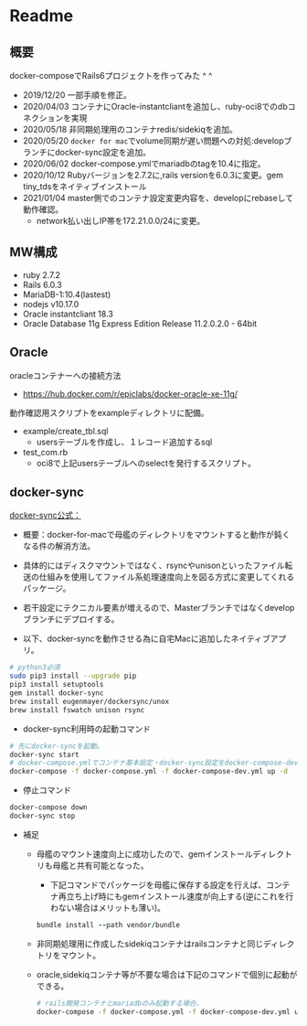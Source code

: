 # Readme

## 概要

docker-composeでRails6プロジェクトを作ってみた ^ ^

- 2019/12/20 一部手順を修正。
- 2020/04/03 コンテナにOracle-instantcliantを追加し、ruby-oci8でのdbコネクションを実現
- 2020/05/18 非同期処理用のコンテナredis/sidekiqを追加。
- 2020/05/20 `docker for mac`でvolume同期が遅い問題への対処:developブランチにdocker-sync設定を追加。
- 2020/06/02 docker-compose.ymlでmariadbのtagを10.4に指定。
- 2020/10/12 Rubyバージョンを2.7.2に,rails versionを6.0.3に変更。gem tiny_tdsをネイティブインストール
- 2021/01/04 master側でのコンテナ設定変更内容を、developにrebaseして動作確認。
  - network払い出しIP帯を172.21.0.0/24に変更。


## MW構成

- ruby 2.7.2
- Rails 6.0.3
- MariaDB-1:10.4(lastest)
- nodejs v10.17.0
- Oracle instantcliant 18.3
- Oracle Database 11g Express Edition Release 11.2.0.2.0 - 64bit

## Oracle

oracleコンテナーへの接続方法
- https://hub.docker.com/r/epiclabs/docker-oracle-xe-11g/

動作確認用スクリプトをexampleディレクトリに配備。
- example/create_tbl.sql
  - usersテーブルを作成し、１レコード追加するsql
- test_com.rb
  - oci8で上記usersテーブルへのselectを発行するスクリプト。

## docker-sync

[docker-sync公式：](https://github.com/EugenMayer/docker-sync/blob/master/README.md)
- 概要：docker-for-macで母艦のディレクトリをマウントすると動作が鈍くなる件の解消方法。
- 具体的にはディスクマウントではなく、rsyncやunisonといったファイル転送の仕組みを使用してファイル系処理速度向上を図る方式に変更してくれるパッケージ。
- 若干設定にテクニカル要素が増えるので、Masterブランチではなくdevelopブランチにデプロイする。

- 以下、docker-syncを動作させる為に自宅Macに追加したネイティブアプリ。

```bash
# python3必須
sudo pip3 install --upgrade pip
pip3 install setuptools
gem install docker-sync
brew install eugenmayer/dockersync/unox
brew install fswatch unison rsync
```

- docker-sync利用時の起動コマンド

```bash
# 先にdocker-syncを起動。
docker-sync start
# docker-compose.ymlでコンテナ基本設定・docker-sync設定をdocker-compose-devで上書きする方式。
docker-compose -f docker-compose.yml -f docker-compose-dev.yml up -d
```
- 停止コマンド

```bash
docker-compose down
docker-sync stop
```

- 補足
  - 母艦のマウント速度向上に成功したので、gemインストールディレクトリも母艦と共有可能となった。
    - 下記コマンドでパッケージを母艦に保存する設定を行えば、コンテナ再立ち上げ時にもgemインストール速度が向上する(逆にこれを行わない場合はメリットも薄い)。
    ```ruby
    bundle install --path vendor/bundle
    ```
  - 非同期処理用に作成したsidekiqコンテナはrailsコンテナと同じディレクトリをマウント。
  - oracle,sidekiqコンテナ等が不要な場合は下記のコマンドで個別に起動ができる。

    ```bash
    # rails開発コンテナとmariadbのみ起動する場合。
    docker-compose -f docker-compose.yml -f docker-compose-dev.yml up -d rails
    ```
